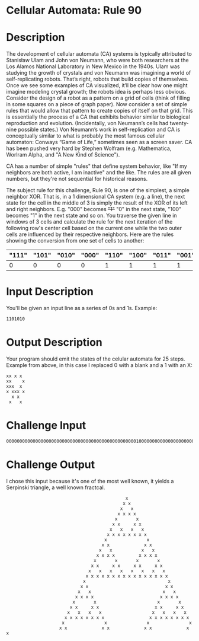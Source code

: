 # Cellular Automata: Rule 90
<div class="md"><h1>Description</h1>
<p>The development of cellular automata (CA) systems is typically attributed to Stanisław Ulam and John von Neumann, who were both researchers at the Los Alamos National Laboratory in New Mexico in the 1940s. Ulam was studying the growth of crystals and von Neumann was imagining a world of self-replicating robots. That’s right, robots that build copies of themselves. Once we see some examples of CA visualized, it’ll be clear how one might imagine modeling crystal growth; the robots idea is perhaps less obvious. Consider the design of a robot as a pattern on a grid of cells (think of filling in some squares on a piece of graph paper). Now consider a set of simple rules that would allow that pattern to create copies of itself on that grid. This is essentially the process of a CA that exhibits behavior similar to biological reproduction and evolution. (Incidentally, von Neumann’s cells had twenty-nine possible states.) Von Neumann’s work in self-replication and CA is conceptually similar to what is probably the most famous cellular automaton: Conways “Game of Life,” sometimes seen as a screen saver. CA has been pushed very hard by Stephen Wolfram (e.g. Mathematica, Worlram Alpha, and "A New Kind of Science"). </p>
<p>CA has a number of simple "rules" that define system behavior, like "If my neighbors are both active, I am inactive" and the like. The rules are all given numbers, but they're not sequential for historical reasons. </p>
<p>The subject rule for this challenge, Rule 90, is one of the simplest, a simple neighbor XOR. That is, in a 1 dimensional CA system (e.g. a line), the next state for the cell in the middle of 3 is simply the result of the XOR of its left and right neighbors. E.g. "000" becomes <del>"1"</del> "0" in the next state, "100" becomes "1" in the next state and so on. You traverse the given line in windows of 3 cells and calculate the rule for the next iteration of the following row's center cell based on the current one while the two outer cells are influenced by their respective neighbors. Here are the rules showing the conversion from one set of cells to another:</p>
<table><thead>
<tr>
<th>"111"</th>
<th>"101"</th>
<th>"010"</th>
<th>"000"</th>
<th>"110"</th>
<th>"100"</th>
<th>"011"</th>
<th>"001"</th>
</tr>
</thead><tbody>
<tr>
<td>0</td>
<td>0</td>
<td>0</td>
<td>0</td>
<td>1</td>
<td>1</td>
<td>1</td>
<td>1</td>
</tr>
</tbody></table>
<h1>Input Description</h1>
<p>You'll be given an input line as a series of 0s and 1s. Example:</p>
<pre><code>1101010
</code></pre>
<h1>Output Description</h1>
<p>Your program should emit the states of the celular automata for 25 steps. Example from above, in this case I replaced 0 with a blank and a 1 with an X:</p>
<pre><code>xx x x
xx    x
xxx  x
x xxx x
  x x
 x   x
</code></pre>
<h1>Challenge Input</h1>
<pre><code>00000000000000000000000000000000000000000000000001000000000000000000000000000000000000000000000000
</code></pre>
<h1>Challenge Output</h1>
<p>I chose this input because it's one of the most well known, it yields a Serpinski triangle, a well known fractcal. </p>
<pre><code>                                             x
                                            x x
                                           x   x
                                          x x x x
                                         x       x
                                        x x     x x
                                       x   x   x   x
                                      x x x x x x x x
                                     x               x
                                    x x             x x
                                   x   x           x   x
                                  x x x x         x x x x
                                 x       x       x       x
                                x x     x x     x x     x x
                               x   x   x   x   x   x   x   x
                              x x x x x x x x x x x x x x x x
                             x                               x
                            x x                             x x
                           x   x                           x   x
                          x x x x                         x x x x
                         x       x                       x       x
                        x x     x x                     x x     x x
                       x   x   x   x                   x   x   x   x
                      x x x x x x x x                 x x x x x x x x
                     x               x               x               x
                    x x             x x             x x             x x
</code></pre>
</div>
